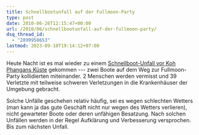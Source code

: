 ```yaml
---
title: Schnellbootunfall auf der Fullmoon-Party
type: post
date: 2010-06-26T12:15:47+00:00
url: /2010/06/schnellbootunfall-auf-der-fullmoon-party/
dsq_thread_id:
  - "2899958653"
lastmod: 2023-09-10T19:14:12+07:00
---
```

Heute Nacht ist es mal wieder zu einem [Schnellboot-Unfall vor Koh Phangans Küste][1] gekommen --- zwei Boote auf dem Weg zur Fullmoon-Party kollidierten miteinander. 2 Menschen werden vermisst und 39 Verletzte mit teilweise schweren Verletzungen in die Krankenhäuser der Umgebung gebracht.

Solche Unfälle geschehen relativ häufig, sei es wegen schlechten Wetters (man kann ja das gute Geschäft nicht nur wegen des Wetters verlieren), nicht gewarteter Boote oder deren unfähigen Besatzung. Nach solchen Unfällen werden in der Regel Aufklärung und Verbesserung versprochen. Bis zum nächsten Unfall.

 [1]: http://www.nationmultimedia.com/home/2-missing-39-injured-in-Full-Moon-Party-boat-colli-30132506.html

